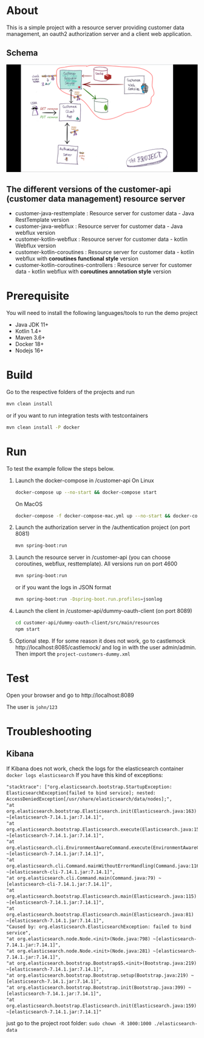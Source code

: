 # About
This is a simple project with a resource server providing customer data management, an oauth2 authorization server and a client web application.

## Schema

![Demo project](DevoxxDemo.png)


## The different versions of the customer-api (customer data management) resource server

* customer-java-resttemplate : Resource server for customer data - Java RestTemplate version
* customer-java-webflux : Resource server for customer data - Java webflux version
* customer-kotlin-webflux : Resource server for customer data - kotlin Webflux version
* customer-kotlin-coroutines : Resource server for customer data - kotlin webflux with **coroutines functional style** version
* customer-kotlin-coroutines-controllers : Resource server for customer data - kotlin webflux with **coroutines annotation style** version

# Prerequisite

You will need to install the following languages/tools to run the demo project

* Java JDK 11+
* Kotlin 1.4+
* Maven 3.6+
* Docker 18+
* Nodejs 16+

# Build

Go to the respective folders of the projects and run
```sh
mvn clean install
```
or if you want to run integration tests with testcontainers
```sh
mvn clean install -P docker
``` 

# Run
To test the example follow the steps below.

1. Launch the docker-compose in /customer-api 
   On Linux
    ```sh
    docker-compose up --no-start && docker-compose start
    ```
   On MacOS
   ```sh
   docker-compose -f docker-compose-mac.yml up --no-start && docker-compose -f docker-compose-mac.yml start
   ```

2. Launch the authorization server in the /authentication project (on port 8081)
    ```sh
    mvn spring-boot:run
    ```
3. Launch the resource server in /customer-api (you can choose coroutines, webflux, resttemplate). All versions run on port 4600
    ```sh
    mvn spring-boot:run
    ```
    or if you want the logs in JSON format
    ```sh
    mvn spring-boot:run -Dspring-boot.run.profiles=jsonlog
    ```

4. Launch the client in /customer-api/dummy-oauth-client (on port 8089)
    ```sh
    cd customer-api/dummy-oauth-client/src/main/resources
    npm start
    ```
5. Optional step. If for some reason it does not work, go to castlemock http://localhost:8085/castlemock/ and log in with the user admin/admin.
    Then import the `project-customers-dummy.xml`

# Test
Open your browser and go to http://localhost:8089

The user is `john/123`

# Troubleshooting
## Kibana
If Kibana does not work, check the logs for the elasticsearch container
`docker logs elasticsearch` 
If you have this kind of exceptions:
```
"stacktrace": ["org.elasticsearch.bootstrap.StartupException: ElasticsearchException[failed to bind service]; nested: AccessDeniedException[/usr/share/elasticsearch/data/nodes];",
"at org.elasticsearch.bootstrap.Elasticsearch.init(Elasticsearch.java:163) ~[elasticsearch-7.14.1.jar:7.14.1]",
"at org.elasticsearch.bootstrap.Elasticsearch.execute(Elasticsearch.java:150) ~[elasticsearch-7.14.1.jar:7.14.1]",
"at org.elasticsearch.cli.EnvironmentAwareCommand.execute(EnvironmentAwareCommand.java:75) ~[elasticsearch-7.14.1.jar:7.14.1]",
"at org.elasticsearch.cli.Command.mainWithoutErrorHandling(Command.java:116) ~[elasticsearch-cli-7.14.1.jar:7.14.1]",
"at org.elasticsearch.cli.Command.main(Command.java:79) ~[elasticsearch-cli-7.14.1.jar:7.14.1]",
"at org.elasticsearch.bootstrap.Elasticsearch.main(Elasticsearch.java:115) ~[elasticsearch-7.14.1.jar:7.14.1]",
"at org.elasticsearch.bootstrap.Elasticsearch.main(Elasticsearch.java:81) ~[elasticsearch-7.14.1.jar:7.14.1]",
"Caused by: org.elasticsearch.ElasticsearchException: failed to bind service",
"at org.elasticsearch.node.Node.<init>(Node.java:798) ~[elasticsearch-7.14.1.jar:7.14.1]",
"at org.elasticsearch.node.Node.<init>(Node.java:281) ~[elasticsearch-7.14.1.jar:7.14.1]",
"at org.elasticsearch.bootstrap.Bootstrap$5.<init>(Bootstrap.java:219) ~[elasticsearch-7.14.1.jar:7.14.1]",
"at org.elasticsearch.bootstrap.Bootstrap.setup(Bootstrap.java:219) ~[elasticsearch-7.14.1.jar:7.14.1]",
"at org.elasticsearch.bootstrap.Bootstrap.init(Bootstrap.java:399) ~[elasticsearch-7.14.1.jar:7.14.1]",
"at org.elasticsearch.bootstrap.Elasticsearch.init(Elasticsearch.java:159) ~[elasticsearch-7.14.1.jar:7.14.1]"
```
just go to the project root folder:
`sudo chown -R 1000:1000 ./elasticsearch-data`
